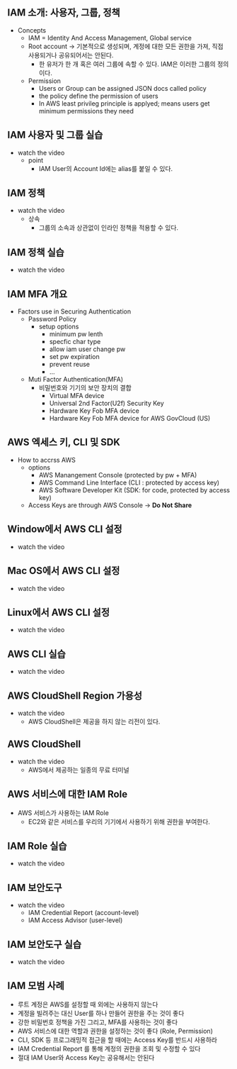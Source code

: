 IAM 소개: 사용자, 그룹, 정책 
-
- Concepts
  - IAM = Identity And Access Management, Global service
  - Root account -> 기본적으로 생성되며, 계정에 대한 모든 권한을 가져, 직접 사용되거나 공유되어서는 안된다.
    - 한 유저가 한 개 혹은 여러 그룹에 속할 수 있다. IAM은 이러한 그룹의 정의이다.
  - Permission
    - Users or Group can be assigned JSON docs called policy
    - the policy define the permission of users
    - In AWS least privileg principle is applyed; means users get minimum permissions they need

IAM 사용자 및 그룹 실습 
-
- watch the video
  - point
    - IAM User의 Account Id에는 alias를 붙일 수 있다.

IAM 정책
-
- watch the video
  - 상속
    - 그룹의 소속과 상관없이 인라인 정책을 적용할 수 있다.

IAM 정책 실습 
-
- watch the video

IAM MFA 개요
-
- Factors use in Securing Authentication
  - Password Policy
    - setup options
      - minimum pw lenth 
      - specfic char type
      - allow iam user change pw
      - set pw expiration
      - prevent reuse
      - ...
  - Muti Factor Authentication(MFA)
    - 비밀번호와 기기의 보안 장치의 결합
      - Virtual MFA device
      - Universal 2nd Factor(U2f) Security Key
      - Hardware Key Fob MFA device
      - Hardware Key Fob MFA device for AWS GovCloud (US)

AWS 엑세스 키, CLI 및 SDK
-
- How to accrss AWS
  - options
    - AWS Manangement Console (protected by pw + MFA)
    - AWS Command Line Interface (CLI : protected by access key)
    - AWS Software Developer Kit (SDK: for code, protected by access key)
  - Access Keys are through AWS Console -> **Do Not Share**

Window에서 AWS CLI 설정
-
- watch the video

Mac OS에서 AWS CLI 설정
-
- watch the video

Linux에서 AWS CLI 설정
-
- watch the video

AWS CLI 실습
-
- watch the video


AWS CloudShell Region 가용성
-
- watch the video
  - AWS CloudShell은 제공을 하지 않는 리전이 있다.

AWS CloudShell
-
- watch the video
  - AWS에서 제공하는 일종의 무료 터미널

AWS 서비스에 대한 IAM Role
-
- AWS 서비스가 사용하는 IAM Role
  - EC2와 같은 서비스를 우리의 기기에서 사용하기 위해 권한을 부여한다.

IAM Role 실습
-
- watch the video

IAM 보안도구
-
- watch the video
  - IAM Credential Report (account-level)
  - IAM Access Advisor (user-level)

IAM 보안도구 실습
-
- watch the video

IAM 모범 사례
-
- 루트 계정은 AWS를 설정할 때 외에는 사용하지 않는다
- 계정을 빌려주는 대신 User를 하나 만들어 권한을 주는 것이 좋다
- 강한 비밀번호 정책을 가진 그리고, MFA를 사용하는 것이 좋다
- AWS 서비스에 대한 역할과 권한을 설정하는 것이 좋다 (Role, Permission)
- CLI, SDK 등 프로그래밍적 접근을 할 때에는 Access Key를 반드시 사용하라 
- IAM Credential Report 를 통해 계정의 권한을 조회 및 수정할 수 있다
- 절대 IAM User와 Access Key는 공유해서는 안된다
